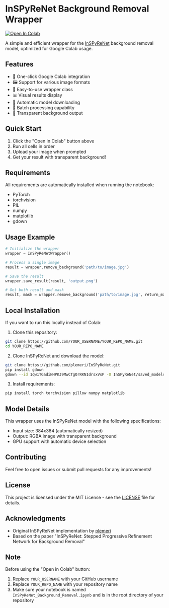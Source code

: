 # InSPyReNet Background Removal Wrapper

[![Open In Colab]([https://colab.research.google.com/assets/colab-badge.svg)](https://colab.research.google.com/github/YOUR_USERNAME/YOUR_REPO_NAME/blob/main/InSPyReNet_Background_Removal.ipynb](https://github.com/aler69/test/blob/main/InSPyReNet%20Google%20Colab%20Notebook.ipynb))

A simple and efficient wrapper for the [InSPyReNet](https://github.com/plemeri/InSPyReNet) background removal model, optimized for Google Colab usage.

## Features

- 🚀 One-click Google Colab integration
- 🖼️ Support for various image formats
- 🎯 Easy-to-use wrapper class
- 📊 Visual results display
- 💾 Automatic model downloading
- 🔄 Batch processing capability
- 🎨 Transparent background output

## Quick Start

1. Click the "Open in Colab" button above
2. Run all cells in order
3. Upload your image when prompted
4. Get your result with transparent background!

## Requirements

All requirements are automatically installed when running the notebook:
- PyTorch
- torchvision
- PIL
- numpy
- matplotlib
- gdown

## Usage Example

```python
# Initialize the wrapper
wrapper = InSPyReNetWrapper()

# Process a single image
result = wrapper.remove_background('path/to/image.jpg')

# Save the result
wrapper.save_result(result, 'output.png')

# Get both result and mask
result, mask = wrapper.remove_background('path/to/image.jpg', return_mask=True)
```

## Local Installation

If you want to run this locally instead of Colab:

1. Clone this repository:
```bash
git clone https://github.com/YOUR_USERNAME/YOUR_REPO_NAME.git
cd YOUR_REPO_NAME
```

2. Clone InSPyReNet and download the model:
```bash
git clone https://github.com/plemeri/InSPyReNet.git
pip install gdown
gdown --id 1qw1TGadiNHPKJ9MwCTgOrRKNIdrsxVsP -O InSPyReNet/saved_models/isnet.pth
```

3. Install requirements:
```bash
pip install torch torchvision pillow numpy matplotlib
```

## Model Details

This wrapper uses the InSPyReNet model with the following specifications:
- Input size: 384x384 (automatically resized)
- Output: RGBA image with transparent background
- GPU support with automatic device selection

## Contributing

Feel free to open issues or submit pull requests for any improvements!

## License

This project is licensed under the MIT License - see the [LICENSE](LICENSE) file for details.

## Acknowledgments

- Original InSPyReNet implementation by [plemeri](https://github.com/plemeri)
- Based on the paper "InSPyReNet: Stepped Progressive Refinement Network for Background Removal"

## Note

Before using the "Open in Colab" button:
1. Replace `YOUR_USERNAME` with your GitHub username
2. Replace `YOUR_REPO_NAME` with your repository name
3. Make sure your notebook is named `InSPyReNet_Background_Removal.ipynb` and is in the root directory of your repository
